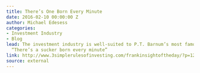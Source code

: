 ```yaml
---
title: There’s One Born Every Minute
date: 2016-02-10 00:00:00 Z
author: Michael Edesess
categories:
- Investment Industry
- Blog
lead: The investment industry is well-suited to P.T. Barnum’s most famous utterance,
  “There’s a sucker born every minute”
link: http://www.3simplerulesofinvesting.com/frankinsightoftheday/?p=1297
source: external
---
```


